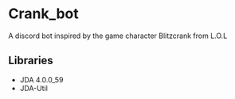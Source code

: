 # Crank_bot
A discord bot inspired by the game character Blitzcrank from L.O.L

## Libraries
- JDA 4.0.0_59
- JDA-Util
